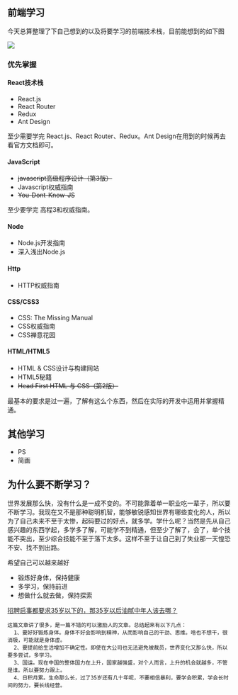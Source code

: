 ## 前端学习

今天总算整理了下自己想到的以及将要学习的前端技术栈，目前能想到的如下图

![]([https://github.com/windluo/learningProcess/blob/master/%E5%89%8D%E7%AB%AF.jpg](https://github.com/windluo/learningProcess/blob/master/前端.jpg))

### 优先掌握

#### React技术栈

- React.js
- React Router
- Redux
- Ant Design

至少需要学完 React.js、React Router、Redux。Ant Design在用到的时候再去看官方文档即可。

#### JavaScript

- ~~javascript高级程序设计（第3版）~~
- Javascript权威指南
- ~~You-Dont-Know-JS~~

至少要学完 高程3和权威指南。

#### Node

- Node.js开发指南
- 深入浅出Node.js

#### Http

- HTTP权威指南

#### CSS/CSS3

- CSS: The Missing Manual
- CSS权威指南
- CSS禅意花园

#### HTML/HTML5

- HTML & CSS设计与构建网站
- HTML5秘籍
- ~~Head First HTML 与 CSS（第2版）~~

最基本的要求是过一遍，了解有这么个东西，然后在实际的开发中运用并掌握精通。



## 其他学习

- PS
- 简画



## 为什么要不断学习？

世界发展那么快，没有什么是一成不变的。不可能靠着单一职业吃一辈子，所以要不断学习。我现在又不是那种聪明机智，能够敏锐感知世界有哪些变化的人，所以为了自己未来不至于太惨，起码要过的好点，就多学。学什么呢？当然是先从自己感兴趣的东西学起，多学多了解，可能学不到精通，但至少了解了，会了，单个技能不突出，至少综合技能不至于落下太多。这样不至于让自己到了失业那一天惶恐不安、找不到出路。

希望自己可以越来越好

- 锻炼好身体，保持健康
- 多学习，保持前进
- 想做什么就去做，保持探索

[招聘启事都要求35岁以下的，那35岁以后油腻中年人该去哪？](https://mp.weixin.qq.com/s/AXmXQye9_puIFVn_okTEPw)

```
这篇文章讲了很多，是一篇不错的可以激励人的文章。总结起来有以下几点：
  1、要好好锻炼身体。身体不好会影响到精神，从而影响自己的干劲、思维。啥也不想干，很消极，可能就是身体虚。
  2、要提前给生活增加不确定性。即使在大公司也无法避免被裁员，世界变化又那么快，所以要多尝试，多学习。
  3、国运。现在中国的整体国力在上升，国家越强盛，对个人而言，上升的机会就越多，不管是谁。所以要努力跟上。
  4、日积月累。生命那么长，过了35岁还有几十年呢，不要相信暴利，要学会积累，学会长时间的努力，要长线经营。
```

